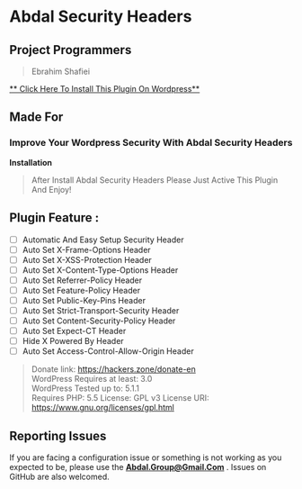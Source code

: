 
# Abdal Security Headers

## Project Programmers
> Ebrahim Shafiei 


[** Click Here To Install This Plugin On Wordpress** ](https://wordpress.org/plugins/abdal-security-headers/)


## Made For
### Improve Your Wordpress Security With Abdal Security Headers

**Installation**
> After Install Abdal Security Headers Please Just Active This Plugin And Enjoy!

## Plugin Feature :
 - [ ] Automatic And Easy Setup Security Header
 - [ ] Auto Set X-Frame-Options Header
 - [ ] Auto Set X-XSS-Protection Header
 - [ ] Auto Set X-Content-Type-Options Header
 - [ ] Auto Set Referrer-Policy Header
 - [ ] Auto Set Feature-Policy Header 
 - [ ] Auto Set Public-Key-Pins Header
 - [ ] Auto Set Strict-Transport-Security Header
 - [ ] Auto Set Content-Security-Policy Header
 - [ ] Auto Set  Expect-CT Header
 - [ ] Hide X Powered By Header 
 - [ ] Auto Set Access-Control-Allow-Origin Header

> Donate link: https://hackers.zone/donate-en  
> WordPress Requires at least: 3.0  
> WordPress Tested up to: 5.1.1  
> Requires PHP: 5.5 
> License: GPL v3 
> License URI:  
> https://www.gnu.org/licenses/gpl.html

    
## Reporting Issues

If you are facing a configuration issue or something is not working as you expected to be, please use the **Abdal.Group@Gmail.Com** . Issues on GitHub are also welcomed.



